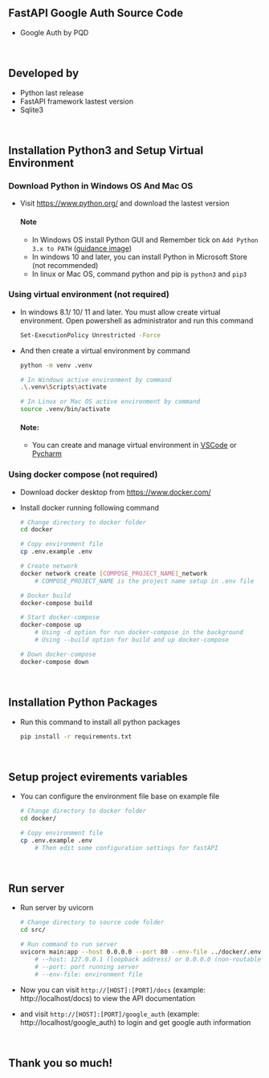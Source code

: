 ## FastAPI Google Auth Source Code

- Google Auth by PQD

<br>

## Developed by

- Python last release
- FastAPI framework lastest version
- Sqlite3

<br>

## Installation Python3 and Setup Virtual Environment

### Download Python in Windows OS And Mac OS

- Visit https://www.python.org/ and download the lastest version

  #### Note

  - In Windows OS install Python GUI and Remember tick on `Add Python 3.x to PATH` ([guidance image](https://docs.blender.org/manual/vi/latest/_images/about_contribute_install_windows_installer.png))
  - In windows 10 and later, you can install Python in Microsoft Store (not recommended)
  - In linux or Mac OS, command python and pip is `python3` and `pip3`

### Using virtual environment (not required)

- In windows 8.1/ 10/ 11 and later. You must allow create virtual environment. Open powershell as administrator and run this command

  ```bash
  Set-ExecutionPolicy Unrestricted -Force
  ```

- And then create a virtual environment by command

  ```bash
  python -m venv .venv

  # In Windows active environment by command
  .\.venv\Scripts\activate

  # In Linux or Mac OS active environment by command
  source .venv/bin/activate
  ```

  #### Note:

  - You can create and manage virtual environment in [VSCode](https://code.visualstudio.com/docs/python/environments) or [Pycharm](https://www.jetbrains.com/help/pycharm/configuring-python-interpreter.html)

### Using docker compose (not required)

- Download docker desktop from https://www.docker.com/
- Install docker running following command

  ```bash
  # Change directory to docker folder
  cd docker

  # Copy environment file
  cp .env.example .env

  # Create network
  docker network create [COMPOSE_PROJECT_NAME]_network
      # COMPOSE_PROJECT_NAME is the project name setup in .env file

  # Docker build
  docker-compose build

  # Start docker-compose
  docker-compose up
      # Using -d option for run docker-compose in the background
      # Using --build option for build and up docker-compose

  # Down docker-compose
  docker-compose down
  ```

<br>

## Installation Python Packages

- Run this command to install all python packages
  ```bash
  pip install -r requirements.txt
  ```

<br>

## Setup project evirements variables

- You can configure the environment file base on example file

  ```bash
  # Change directory to docker folder
  cd docker/

  # Copy environment file
  cp .env.example .env
      # Then edit some configuration settings for fastAPI
  ```

<br>

## Run server

- Run server by uvicorn
  ```bash
  # Change directory to source code folder
  cd src/

  # Run command to run server
  uvicorn main:app --host 0.0.0.0 --port 80 --env-file ../docker/.env --reload
      # --host: 127.0.0.1 (loopback address) or 0.0.0.0 (non-routable meta-address)
      # --port: port running server
      # --env-file: environment file
  ```

- Now you can visit `http://[HOST]:[PORT]/docs` (example: http://localhost/docs) to view the API documentation
- and visit `http://[HOST]:[PORT]/google_auth` (example: http://localhost/google_auth) to login and get google auth information

<br>

## Thank you so much!
